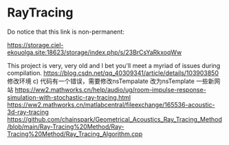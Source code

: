 # RayTracing
 Do notice that this link is non-permanent:

https://storage.ciel-ekouolga.site:18623/storage/index.php/s/23BrCsYaRkxoqWw

This project is very, very old and I bet you'll meet a myriad of issues during compilation. 
https://blog.csdn.net/qq_40309341/article/details/103903850 修改环境
c)	代码有一个错误，需要修改nsTempalate 改为nsTemplate
一些新网站
https://ww2.mathworks.cn/help/audio/ug/room-impulse-response-simulation-with-stochastic-ray-tracing.html
https://ww2.mathworks.cn/matlabcentral/fileexchange/165536-acoustic-3d-ray-tracing
https://github.com/chainspark/Geometrical_Acoustics_Ray_Tracing_Method/blob/main/Ray-Tracing%20Method/Ray-Tracing%20Method/Ray_Tracing_Algorithm.cpp
